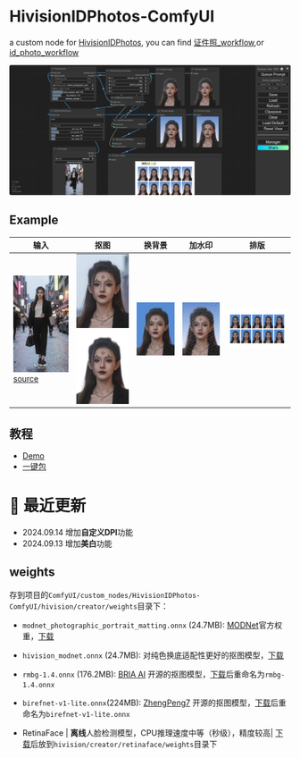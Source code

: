 # HivisionIDPhotos-ComfyUI
a custom node for [HivisionIDPhotos](https://github.com/Zeyi-Lin/HivisionIDPhotos), you can find [证件照_workflow](./doc/证件照_workflow.json),or [id_photo_workflow](./doc/id_photo_workflow.json)

![comfyui demo](doc/web.png)

## Example
| 输入 | 抠图 | 换背景 | 加水印 | 排版 |
| -- | -- | -- | -- | -- |
| ![](./doc/demo.jpg) [source](https://www.liblib.art/imageinfo/b7cb6b18b2af4c37be8607b648b52979) | ![](./doc/ComfyUI_temp_movvp_00002_.png) ![](./doc/ComfyUI_temp_igzmq_00002_.png) | ![](./doc/ComfyUI_temp_byppo_00004_.png) | ![](./doc/ComfyUI_temp_yhlxo_00002_.png)|![](./doc/ComfyUI_temp_jeppc_00005_.png) |

## 教程
- [Demo](https://www.bilibili.com/video/BV1iFpvegEY3/)
- [一键包](https://pan.quark.cn/s/b8422210f61a)

# 🤩 最近更新
- 2024.09.14 增加**自定义DPI**功能
- 2024.09.13 增加**美白**功能

## weights
存到项目的`ComfyUI/custom_nodes/HivisionIDPhotos-ComfyUI/hivision/creator/weights`目录下：
- `modnet_photographic_portrait_matting.onnx` (24.7MB): [MODNet](https://github.com/ZHKKKe/MODNet)官方权重，[下载](https://github.com/Zeyi-Lin/HivisionIDPhotos/releases/download/pretrained-model/modnet_photographic_portrait_matting.onnx)
- `hivision_modnet.onnx` (24.7MB): 对纯色换底适配性更好的抠图模型，[下载](https://github.com/Zeyi-Lin/HivisionIDPhotos/releases/download/pretrained-model/hivision_modnet.onnx)
- `rmbg-1.4.onnx` (176.2MB): [BRIA AI](https://huggingface.co/briaai/RMBG-1.4) 开源的抠图模型，[下载](https://huggingface.co/briaai/RMBG-1.4/resolve/main/onnx/model.onnx?download=true)后重命名为`rmbg-1.4.onnx`
- `birefnet-v1-lite.onnx`(224MB): [ZhengPeng7](https://github.com/ZhengPeng7/BiRefNet) 开源的抠图模型，[下载](https://github.com/ZhengPeng7/BiRefNet/releases/download/v1/BiRefNet-general-bb_swin_v1_tiny-epoch_232.onnx)后重命名为`birefnet-v1-lite.onnx`

- RetinaFace | **离线**人脸检测模型，CPU推理速度中等（秒级），精度较高| [下载](https://github.com/Zeyi-Lin/HivisionIDPhotos/releases/download/pretrained-model/retinaface-resnet50.onnx)后放到`hivision/creator/retinaface/weights`目录下